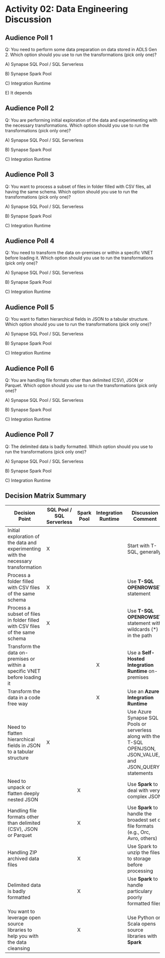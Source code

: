 # Activity 02: Data Engineering Discussion

## Audience Poll 1

Q: You need to perform some data preparation on data stored in ADLS Gen 2. Which option should you use to run the transformations (pick only one)?

A) Synapse SQL Pool / SQL Serverless

B) Synapse Spark Pool

C) Integration Runtime

E) It depends

## Audience Poll 2

Q: You are performing initial exploration of the data and experimenting with the necessary transformations. Which option should you use to run the transformations (pick only one)?

A) Synapse SQL Pool / SQL Serverless

B) Synapse Spark Pool

C) Integration Runtime

## Audience Poll 3

Q: You want to process a subset of files in folder filled with CSV files, all having the same schema. Which option should you use to run the transformations (pick only one)?

A) Synapse SQL Pool / SQL Serverless

B) Synapse Spark Pool

C) Integration Runtime

## Audience Poll 4

Q: You need to transform the data on-premises or within a specific VNET before loading it. Which option should you use to run the transformations (pick only one)?

A) Synapse SQL Pool / SQL Serverless

B) Synapse Spark Pool

C) Integration Runtime

## Audience Poll 5

Q: You want to flatten hierarchical fields in JSON to a tabular structure. Which option should you use to run the transformations (pick only one)?

A) Synapse SQL Pool / SQL Serverless

B) Synapse Spark Pool

C) Integration Runtime

## Audience Poll 6

Q: You are handling file formats other than delimited (CSV), JSON or Parquet. Which option should you use to run the transformations (pick only one)?

A) Synapse SQL Pool / SQL Serverless

B) Synapse Spark Pool

C) Integration Runtime

## Audience Poll 7

Q: The delimited data is badly formatted. Which option should you use to run the transformations (pick only one)?

A) Synapse SQL Pool / SQL Serverless

B) Synapse Spark Pool

C) Integration Runtime

## Decision Matrix Summary

| Decision Point | SQL Pool / SQL Serverless | Spark Pool | Integration Runtime | Discussion Comment |
| --- | --- | --- | --- | --- |
| Initial exploration of the data and experimenting with the necessary transformation | X | | | Start with T-SQL, generally |
| Process a folder filled with CSV files of the same schema | X | | | Use **T-SQL OPENROWSET** statement |
| Process a subset of files in folder filled with CSV files of the same schema | X | | | Use **T-SQL OPENROWSET** statement with wildcards (*) in the path |
| Transform the data on-premises or within a specific VNET before loading it | | | X | Use a **Self-Hosted Integration Runtime** on-premises |
| Transform the data in a code free way | | | X | Use an **Azure Integration Runtime** |
| Need to flatten hierarchical fields in JSON to a tabular structure | X | | | Use Azure Synapse SQL Pools or serverless along with the T-SQL OPENJSON, JSON_VALUE, and JSON_QUERY statements|
| Need to unpack or flatten deeply nested JSON | | X | | Use **Spark** to deal with very complex JSON |
| Handling file formats other than delimited (CSV), JSON or Parquet | | X | | Use **Spark** to handle the broadest set of file formats (e.g., Orc, Avro, others) |
| Handling ZIP archived data files | | X | | Use Spark to unzip the files to storage before processing |
| Delimited data is badly formatted | | X | | Use **Spark** to handle particulary poorly formatted files |
| You want to leverage open source libraries to help you with the data cleansing | | X | | Use Python or Scala opens source libraries with **Spark** |

